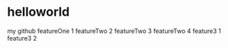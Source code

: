 helloworld
==========

my github
featureOne 1
featureTwo 2
featureTwo 3
featureTwo 4
feature3 1
feature3 2